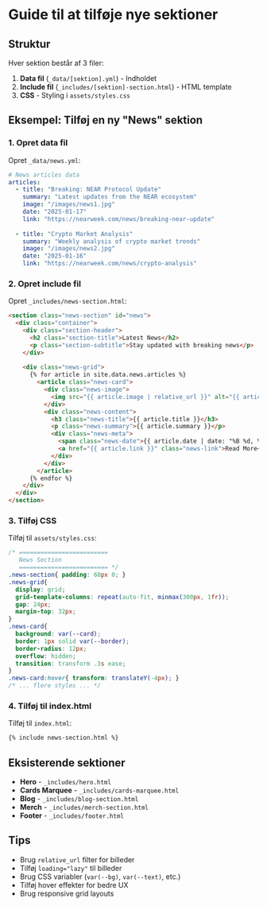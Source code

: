 # Guide til at tilføje nye sektioner

## Struktur
Hver sektion består af 3 filer:
1. **Data fil** (`_data/[sektion].yml`) - Indholdet
2. **Include fil** (`_includes/[sektion]-section.html`) - HTML template
3. **CSS** - Styling i `assets/styles.css`

## Eksempel: Tilføj en ny "News" sektion

### 1. Opret data fil
Opret `_data/news.yml`:
```yaml
# News articles data
articles:
  - title: "Breaking: NEAR Protocol Update"
    summary: "Latest updates from the NEAR ecosystem"
    image: "/images/news1.jpg"
    date: "2025-01-17"
    link: "https://nearweek.com/news/breaking-near-update"
    
  - title: "Crypto Market Analysis"
    summary: "Weekly analysis of crypto market trends"
    image: "/images/news2.jpg"
    date: "2025-01-16"
    link: "https://nearweek.com/news/crypto-analysis"
```

### 2. Opret include fil
Opret `_includes/news-section.html`:
```html
<section class="news-section" id="news">
  <div class="container">
    <div class="section-header">
      <h2 class="section-title">Latest News</h2>
      <p class="section-subtitle">Stay updated with breaking news</p>
    </div>
    
    <div class="news-grid">
      {% for article in site.data.news.articles %}
        <article class="news-card">
          <div class="news-image">
            <img src="{{ article.image | relative_url }}" alt="{{ article.title }}">
          </div>
          <div class="news-content">
            <h3 class="news-title">{{ article.title }}</h3>
            <p class="news-summary">{{ article.summary }}</p>
            <div class="news-meta">
              <span class="news-date">{{ article.date | date: "%B %d, %Y" }}</span>
              <a href="{{ article.link }}" class="news-link">Read More</a>
            </div>
          </div>
        </article>
      {% endfor %}
    </div>
  </div>
</section>
```

### 3. Tilføj CSS
Tilføj til `assets/styles.css`:
```css
/* =========================
   News Section
   ========================= */
.news-section{ padding: 60px 0; }
.news-grid{ 
  display: grid; 
  grid-template-columns: repeat(auto-fit, minmax(300px, 1fr)); 
  gap: 24px; 
  margin-top: 32px; 
}
.news-card{ 
  background: var(--card); 
  border: 1px solid var(--border); 
  border-radius: 12px; 
  overflow: hidden; 
  transition: transform .3s ease; 
}
.news-card:hover{ transform: translateY(-4px); }
/* ... flere styles ... */
```

### 4. Tilføj til index.html
Tilføj til `index.html`:
```html
{% include news-section.html %}
```

## Eksisterende sektioner
- **Hero** - `_includes/hero.html`
- **Cards Marquee** - `_includes/cards-marquee.html`
- **Blog** - `_includes/blog-section.html`
- **Merch** - `_includes/merch-section.html`
- **Footer** - `_includes/footer.html`

## Tips
- Brug `relative_url` filter for billeder
- Tilføj `loading="lazy"` til billeder
- Brug CSS variabler (`var(--bg)`, `var(--text)`, etc.)
- Tilføj hover effekter for bedre UX
- Brug responsive grid layouts
